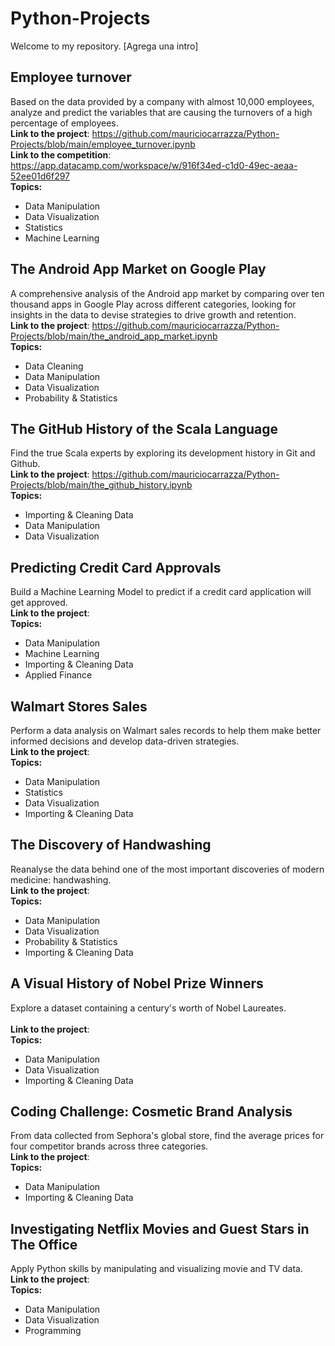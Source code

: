 # Python-Projects
Welcome to my repository. [Agrega una intro]

## Employee turnover
Based on the data provided by a company with almost 10,000 employees, analyze and predict the variables that are causing the turnovers of a high percentage of employees. <br />
**Link to the project**: https://github.com/mauriciocarrazza/Python-Projects/blob/main/employee_turnover.ipynb <br />
**Link to the competition**: https://app.datacamp.com/workspace/w/916f34ed-c1d0-49ec-aeaa-52ee01d6f297 <br />
**Topics:** 
- Data Manipulation
- Data Visualization
- Statistics
- Machine Learning

## The Android App Market on Google Play
A comprehensive analysis of the Android app market by comparing over ten thousand apps in Google Play across different categories, looking for insights in the data to devise strategies to drive growth and retention. <br />
**Link to the project**: https://github.com/mauriciocarrazza/Python-Projects/blob/main/the_android_app_market.ipynb <br /> 
**Topics:** 
- Data Cleaning
- Data Manipulation
- Data Visualization
- Probability & Statistics

## The GitHub History of the Scala Language
Find the true Scala experts by exploring its development history in Git and Github. <br />
**Link to the project**: https://github.com/mauriciocarrazza/Python-Projects/blob/main/the_github_history.ipynb <br /> 
**Topics:** 
- Importing & Cleaning Data
- Data Manipulation
- Data Visualization

## Predicting Credit Card Approvals
Build a Machine Learning Model to predict if a credit card application will get approved. <br />
**Link to the project**: <br /> 
**Topics:** 
- Data Manipulation
- Machine Learning
- Importing & Cleaning Data
- Applied Finance

## Walmart Stores Sales
Perform a data analysis on Walmart sales records to help them make better informed decisions and develop data-driven strategies. <br />
**Link to the project**: <br /> 
**Topics:** 
- Data Manipulation
- Statistics
- Data Visualization
- Importing & Cleaning Data

## The Discovery of Handwashing
Reanalyse the data behind one of the most important discoveries of modern medicine: handwashing. <br />
**Link to the project**: <br /> 
**Topics:** 
- Data Manipulation
- Data Visualization
- Probability & Statistics
- Importing & Cleaning Data

## A Visual History of Nobel Prize Winners
Explore a dataset containing a century's worth of Nobel Laureates. <br />
<br />
**Link to the project**: <br /> 
**Topics:** 
- Data Manipulation
- Data Visualization
- Importing & Cleaning Data

## Coding Challenge: Cosmetic Brand Analysis
From data collected from Sephora's global store, find the average prices for four competitor brands across three categories. <br />
**Link to the project**: <br /> 
**Topics:** 
- Data Manipulation
- Importing & Cleaning Data

## Investigating Netflix Movies and Guest Stars in The Office
Apply Python skills by manipulating and visualizing movie and TV data. <br />
**Link to the project**: <br /> 
**Topics:** 
- Data Manipulation
- Data Visualization
- Programming
